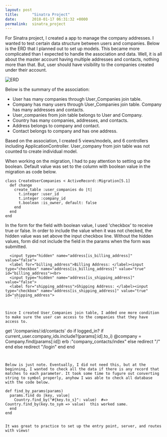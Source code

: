 ```yaml
---
layout: post
title:      "Sinatra Project"
date:       2018-01-17 06:31:32 +0000
permalink:  sinatra_project
---
```



For Sinatra project, I created a app to manage the company addresses. 
I wanted to test certain data structure between users and companies.
Below is the ERD that I planned out to set up models. This became more complicated than I expected to handle the association and data. Well, it is all about the master account having multiple addresses and contacts, nothing more than that. But, user should have visibility to the companies created under their account. 


![ERD](https://i.pinimg.com/564x/b5/d1/90/b5d190523c68880cf1b35458ac1648c2.jpg)


Below is the summary of the association:
* User has many companies through User_Companies join table.
* Company has many users through User_Companies join table. Company has many addresses and contacts.
* User_companies from join table belongs to User and Company.
* Country has many companies, addresses, and contacts.
* Address belongs to company and contact.
* Contact belongs to company and has one address.

Based on the association, I created 5 views/models, and 6 controllers including ApplicationController.
User_company from join table was not counted to create individual model.



When working on the migration, I had to pay attention to setting up the boolean.
Default value was set to the column with boolean value in the migration as code below.


```
class CreateUserCompanies < ActiveRecord::Migration[5.1]
  def change
    create_table :user_companies do |t|
      t.integer :user_id
      t.integer :company_id
      t.boolean :is_owner, default: false
    end
  end
end
```

In the form for the field with boolean value, I used 'checkbox' to receive true or false. 
In order to include the value when it was not checked, the hidden value was set above the input checkbox line.
Without the hidden values, form did not include the field in the params when the form was submitted. 

```
  <input type="hidden" name="address[is_billing_address]" value="false">
  <label for="billing_address">Billing Address: </label><input type="checkbox" name="address[is_billing_address]" value="true" id="billing_address"><br>
  <input type="hidden" name="address[is_shipping_address]" value="false">
  <label for="shipping_address">Shipping Address: </label><input type="checkbox" name="address[is_shipping_address]" value="true" id="shipping_address">
	```


Since I created User_Companies join table, I added one more condition to make sure the user can access to the companies that they have access to. 

```
  get '/companies/:id/contacts' do
    if logged_in?
      if current_user.company_ids.include?(params[:id].to_i)
        @company = Company.find(params[:id])
        erb :"company_contacts/index"
      else
        redirect "/"
      end
    else
      redirect "/login"
    end
  end

```


Below is just note. Eventually, I did not need this, but at the beginning, I wanted to check all the data if there is any record that matches to each parameter. It took some time to fugure out converting string to symbol properly, anyhow I was able to check all database with the code below. 

```
    def find_by_params(params) 
      params.find do |key, value|
        Country.find_by("#{key.to_s}": value)  #=> Country.find_by(key.to_sym => value)  this worked same.
      end
    end
```

It was great to practice to set up the entry point, server, and routes with views!






